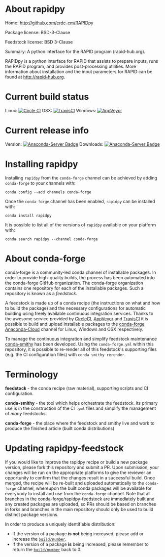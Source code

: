 About rapidpy
=============

Home: http://github.com/erdc-cm/RAPIDpy

Package license: BSD-3-Clause

Feedstock license: BSD 3-Clause

Summary: A python interface for the RAPID program (rapid-hub.org).

RAPIDpy is a python interface for RAPID that assists to prepare inputs,
runs the RAPID program, and provides post-processing utilities.
More information about installation and the input parameters for RAPID
 can be found at http://rapid-hub.org.


Current build status
====================

Linux: [![Circle CI](https://circleci.com/gh/conda-forge/rapidpy-feedstock.svg?style=shield)](https://circleci.com/gh/conda-forge/rapidpy-feedstock)
OSX: [![TravisCI](https://travis-ci.org/conda-forge/rapidpy-feedstock.svg?branch=master)](https://travis-ci.org/conda-forge/rapidpy-feedstock)
Windows: [![AppVeyor](https://ci.appveyor.com/api/projects/status/github/conda-forge/rapidpy-feedstock?svg=True)](https://ci.appveyor.com/project/conda-forge/rapidpy-feedstock/branch/master)

Current release info
====================
Version: [![Anaconda-Server Badge](https://anaconda.org/conda-forge/rapidpy/badges/version.svg)](https://anaconda.org/conda-forge/rapidpy)
Downloads: [![Anaconda-Server Badge](https://anaconda.org/conda-forge/rapidpy/badges/downloads.svg)](https://anaconda.org/conda-forge/rapidpy)

Installing rapidpy
==================

Installing `rapidpy` from the `conda-forge` channel can be achieved by adding `conda-forge` to your channels with:

```
conda config --add channels conda-forge
```

Once the `conda-forge` channel has been enabled, `rapidpy` can be installed with:

```
conda install rapidpy
```

It is possible to list all of the versions of `rapidpy` available on your platform with:

```
conda search rapidpy --channel conda-forge
```


About conda-forge
=================

conda-forge is a community-led conda channel of installable packages.
In order to provide high-quality builds, the process has been automated into the
conda-forge GitHub organization. The conda-forge organization contains one repository
for each of the installable packages. Such a repository is known as a *feedstock*.

A feedstock is made up of a conda recipe (the instructions on what and how to build
the package) and the necessary configurations for automatic building using freely
available continuous integration services. Thanks to the awesome service provided by
[CircleCI](https://circleci.com/), [AppVeyor](http://www.appveyor.com/)
and [TravisCI](https://travis-ci.org/) it is possible to build and upload installable
packages to the [conda-forge](https://anaconda.org/conda-forge)
[Anaconda-Cloud](http://docs.anaconda.org/) channel for Linux, Windows and OSX respectively.

To manage the continuous integration and simplify feedstock maintenance
[conda-smithy](http://github.com/conda-forge/conda-smithy) has been developed.
Using the ``conda-forge.yml`` within this repository, it is possible to re-render all of
this feedstock's supporting files (e.g. the CI configuration files) with ``conda smithy rerender``.


Terminology
===========

**feedstock** - the conda recipe (raw material), supporting scripts and CI configuration.

**conda-smithy** - the tool which helps orchestrate the feedstock.
                   Its primary use is in the construction of the CI ``.yml`` files
                   and simplify the management of *many* feedstocks.

**conda-forge** - the place where the feedstock and smithy live and work to
                  produce the finished article (built conda distributions)


Updating rapidpy-feedstock
==========================

If you would like to improve the rapidpy recipe or build a new
package version, please fork this repository and submit a PR. Upon submission,
your changes will be run on the appropriate platforms to give the reviewer an
opportunity to confirm that the changes result in a successful build. Once
merged, the recipe will be re-built and uploaded automatically to the
`conda-forge` channel, whereupon the built conda packages will be available for
everybody to install and use from the `conda-forge` channel.
Note that all branches in the conda-forge/rapidpy-feedstock are
immediately built and any created packages are uploaded, so PRs should be based
on branches in forks and branches in the main repository should only be used to
build distinct package versions.

In order to produce a uniquely identifiable distribution:
 * If the version of a package **is not** being increased, please add or increase
   the [``build/number``](http://conda.pydata.org/docs/building/meta-yaml.html#build-number-and-string).
 * If the version of a package **is** being increased, please remember to return
   the [``build/number``](http://conda.pydata.org/docs/building/meta-yaml.html#build-number-and-string)
   back to 0.
